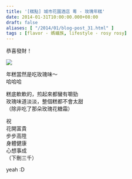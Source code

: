 ```yaml
---
title: '[糕點] 城市花園酒店 粵 - 玫瑰年糕'
date: 2014-01-31T10:00:00.000+08:00
draft: false
aliases: [ "/2014/01/blog-post_31.html" ]
tags : [flavor - 螞蟻族, lifestyle - rosy rosy]
---
```


恭喜發財！  

![](/images/citygardenhotelricecake.jpg)

年糕當然是吃玫瑰味～  
哈哈哈  
  
糕底軟軟的，煎起來都蠻有嚼勁  
玫瑰味道淡淡，整個糕都不會太甜  
（除非吃了那朵玫瑰花糖霜）  
  
祝  
花開富貴  
步步高陞  
身體健康  
心想事成  
（下刪三千）  
  
yeah :D
